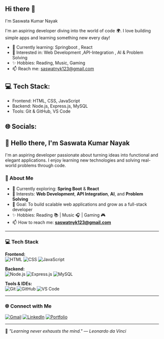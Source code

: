 ## Hi there 👋
I'm Saswata Kumar Nayak

I'm an aspiring developer diving into the world of code 🌍. I love building simple apps and learning something new every day!

- 🌱 Currently learning: Springboot , React
- 💼 Interested in: Web Development ,API-Integration , AI & Problem Solving 
- ✨ Hobbies: Reading, Music, Gaming
- 📫 Reach me: saswatnyk123@gmail.com 

## 💻 Tech Stack:
- Frontend: HTML, CSS, JavaScript
- Backend: Node.js, Express.js, MySQL
- Tools: Git & GitHub, VS Code
  
## 🌐 Socials:

## 👋 Hello there, I'm Saswata Kumar Nayak

I'm an aspiring developer passionate about turning ideas into functional and elegant applications. I enjoy learning new technologies and solving real-world problems through code.

### 🚀 About Me
- 🌱 Currently exploring: **Spring Boot** & **React**
- 💼 Interests: **Web Development**, **API Integration**, **AI**, and **Problem Solving**
- 🎯 Goal: To build scalable web applications and grow as a full-stack developer
- ✨ Hobbies: Reading 📚 | Music 🎧 | Gaming 🎮
- 📫 How to reach me: **saswatnyk123@gmail.com**

---

### 💻 Tech Stack

**Frontend:**  
![HTML](https://img.shields.io/badge/HTML-E34F26?style=flat-square&logo=html5&logoColor=white)
![CSS](https://img.shields.io/badge/CSS-1572B6?style=flat-square&logo=css3&logoColor=white)
![JavaScript](https://img.shields.io/badge/JavaScript-F7DF1E?style=flat-square&logo=javascript&logoColor=black)

**Backend:**  
![Node.js](https://img.shields.io/badge/Node.js-339933?style=flat-square&logo=nodedotjs&logoColor=white)
![Express.js](https://img.shields.io/badge/Express.js-000000?style=flat-square&logo=express&logoColor=white)
![MySQL](https://img.shields.io/badge/MySQL-4479A1?style=flat-square&logo=mysql&logoColor=white)

**Tools & IDEs:**  
![Git](https://img.shields.io/badge/Git-F05032?style=flat-square&logo=git&logoColor=white)
![GitHub](https://img.shields.io/badge/GitHub-181717?style=flat-square&logo=github&logoColor=white)
![VS Code](https://img.shields.io/badge/VS%20Code-007ACC?style=flat-square&logo=visual-studio-code&logoColor=white)

---

### 🌐 Connect with Me

[![Gmail](https://img.shields.io/badge/Gmail-D14836?style=flat-square&logo=gmail&logoColor=white)](mailto:saswatnyk123@gmail.com)
[![LinkedIn](https://img.shields.io/badge/LinkedIn-0077B5?style=flat-square&logo=linkedin&logoColor=white)](https://www.linkedin.com/in/your-profile/)
[![Portfolio](https://img.shields.io/badge/Portfolio-000000?style=flat-square&logo=vercel&logoColor=white)](https://your-portfolio-link.com) <!-- Add your portfolio link here if available -->

---

🧠 *"Learning never exhausts the mind." — Leonardo da Vinci*


